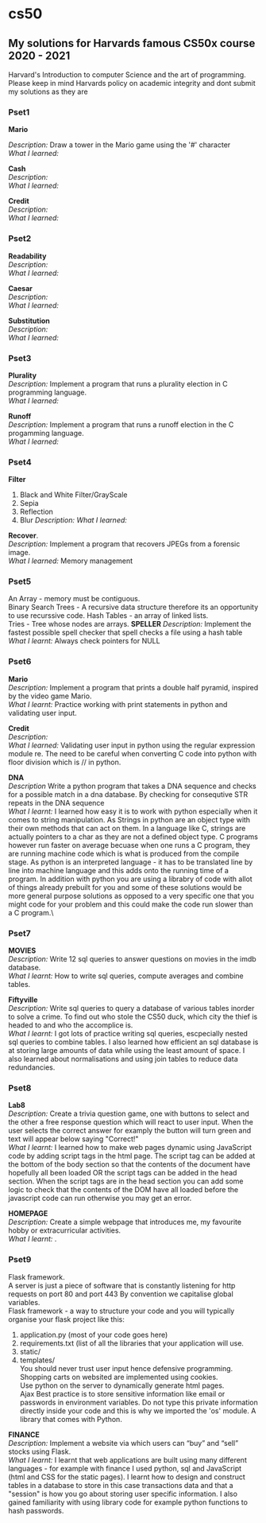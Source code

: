 # cs50
## My solutions for Harvards famous CS50x course 2020 - 2021
Harvard's Introduction to computer Science and the art of programming.  
Please keep in mind Harvards policy on academic integrity and dont submit my solutions as they are

### Pset1
**Mario** 

*Description:* Draw a tower in the Mario game using the '#' character     
*What I learned:*

**Cash**   
*Description:*   
*What I learned:*  


**Credit**     
*Description:*     
*What I learned:*      

### Pset2
**Readability**  
*Description:*  
*What I learned:*

**Caesar**   
*Description:*   
*What I learned:*

**Substitution**  
*Description:*    
*What I learned:*

### Pset3     
**Plurality**      
*Description:* Implement a program that runs a plurality election in C programming language.         
*What I learned:*

**Runoff**      
*Description:* Implement a program that runs a runoff election in the C progamming language.    
*What I learned:*


### Pset4
**Filter**
1. Black and White Filter/GrayScale
2. Sepia
3. Reflection
4. Blur
*Description:*
*What I learned:*

**Recover**.     
*Description:* Implement a program that recovers JPEGs from a forensic image.    
*What I learned:* Memory management

### Pset5
An Array - memory must be contiguous.    
Binary Search Trees - A recursive data structure therefore its an opportunity to use recurssive code.
Hash Tables - an array of linked lists.    
Tries - Tree whose nodes are arrays.
**SPELLER**
*Description:* Implement the fastest possible spell checker that spell checks a file using a hash table   
*What I learnt:* Always check pointers for NULL    


### Pset6     
**Mario**     
*Description:* Implement a program that prints a double half pyramid, inspired by the video game Mario.     
*What I learnt:* Practice working with print statements in python and validating user input.    


**Credit**     
*Description:*     
*What I learned:* Validating user input in python using the regular expression module re. The need to be careful when converting C code into python with floor division which is // in python.     


**DNA**\
*Description* Write a python program that takes a DNA sequence and checks for a possible match in a dna database. By checking for consequtive STR repeats in the DNA sequence\
*What I learnt:* I learned how easy it is to work with python especially when it comes to string manipulation. As Strings in python are an object type with their own methods that can act on them. In a language like C, strings are actually pointers to a char as they are not a defined object type. C programs however run faster on average becuase when one runs a C program, they are running machine code which is what is produced from the compile stage. As python is an interpreted language - it has to be translated line by line into machine language and this adds onto the running time of a program. In addition with python you are using a librabry of code with allot of things already prebuilt for you and some of these solutions would be more general purpose solutions as opposed to a very specific one that you might code for your problem and this could make the code run slower than a C program.\

### Pset7
**MOVIES**  
*Description:* Write 12 sql queries to answer questions on movies in the imdb database.  
*What I learnt:* How to write sql queries, compute averages and combine tables.  

**Fiftyville**      
*Description:* Write sql queries to query a database of various tables inorder to solve a crime. To find out who stole the CS50 duck, which city the thief is headed to and who the accomplice is.\
*What I learnt:* I got lots of practice writing sql queries, escpecially nested sql queries to combine tables. I also learned how efficient an sql database is at storing large amounts of data while using the least amount of space. I also learned about normalisations and using join tables to reduce data redundancies.
### Pset8
**Lab8**     
*Description:* Create a trivia question game, one with buttons to select and the other a free response question which will react to user input. When the user selects the correct answer for examply the button will turn green and text will appear below saying "Correct!"    
*What I learnt:* I learned how to make web pages dynamic using JavaScript code by adding script tags in the html page. The script tag can be added at the bottom of the body section so that the contents of the document have hopefully all been loaded OR the script tags can be added in the head section. When the script tags are in the head section you can add some logic to check that the contents of the DOM have all loaded before the javascript code can run otherwise you may get an error.
    
**HOMEPAGE**   
*Description:* Create a simple webpage that introduces me, my favourite hobby or extracurricular activities.  
*What I learnt:* .  


### Pset9
Flask framework.   
A server is just a piece of software that is constantly listening for http requests on port 80 and port 443
By convention we capitalise global variables.      
Flask framework - a way to structure your code and you will typically organise your flask project like this:
1. application.py (most of your code goes here)
2. requirements.txt (list of all the libraries that your application will use.
3. static/
4. templates/        
You should never trust user input hence defensive programming.    
Shopping carts on websited are implemented using cookies.    
Use python on the server to dynamically generate html pages.    
Ajax
Best practice is to store sensitive information like email or passwords in environment variables. Do not type this private information directly inside your code and this is why we imported the 'os' module. A library that comes with Python.

**FINANCE**   
*Description:* Implement a website via which users can “buy” and “sell” stocks using Flask.    
*What I learnt:* I learnt that web applications are built using many different languages - for example with finance I used python, sql and JavaScript (html and CSS for the static pages). I learnt how to design and construct tables in a database to store in this case transactions data and that a "session" is how you go about storing user specific information. I also gained familiarity with using library code for example python functions to hash passwords. 
